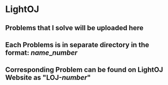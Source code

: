 # LightOJ
## Problems that I solve will be uploaded here
## Each Problems is in separate directory in the format: <i>name</i>_<i>number</i>
## Corresponding Problem can be found on LightOJ Website as "LOJ-<i>number</i>"
